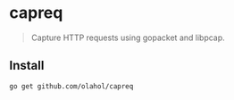 # capreq

> Capture HTTP requests using gopacket and libpcap.

## Install

```bash
go get github.com/olahol/capreq
```
